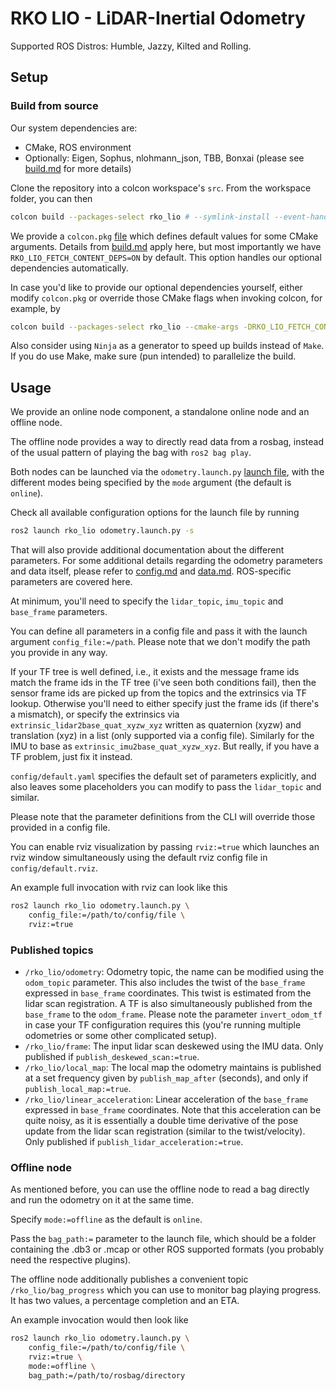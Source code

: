 # RKO LIO - LiDAR-Inertial Odometry

Supported ROS Distros: Humble, Jazzy, Kilted and Rolling.

## Setup

### Build from source

Our system dependencies are:
- CMake, ROS environment
- Optionally: Eigen, Sophus, nlohmann_json, TBB, Bonxai (please see [build.md](../docs/build.md) for more details)

Clone the repository into a colcon workspace's `src`. From the workspace folder, you can then

```bash
colcon build --packages-select rko_lio # --symlink-install --event-handlers console_direct+
```

We provide a `colcon.pkg` [file](colcon.pkg) which defines default values for some CMake arguments. Details from [build.md](../docs/build.md) apply here, but most importantly we have `RKO_LIO_FETCH_CONTENT_DEPS=ON` by default. This option handles our optional dependencies automatically.

In case you'd like to provide our optional dependencies yourself, either modify `colcon.pkg` or override those CMake flags when invoking colcon, for example, by

```bash
colcon build --packages-select rko_lio --cmake-args -DRKO_LIO_FETCH_CONTENT_DEPS=OFF # --event-handlers console_direct+
```

Also consider using `Ninja` as a generator to speed up builds instead of `Make`. If you do use Make, make sure (pun intended) to parallelize the build.

## Usage

We provide an online node component, a standalone online node and an offline node.

The offline node provides a way to directly read data from a rosbag, instead of the usual pattern of playing the bag with `ros2 bag play`.

Both nodes can be launched via the `odometry.launch.py` [launch file](launch/odometry.launch.py), with the different modes being specified by the `mode` argument (the default is `online`).

Check all available configuration options for the launch file by running

```bash
ros2 launch rko_lio odometry.launch.py -s
```

That will also provide additional documentation about the different parameters.
For some additional details regarding the odometry parameters and data itself, please refer to [config.md](../docs/config.md) and [data.md](../docs/data.md).
ROS-specific parameters are covered here.

At minimum, you'll need to specify the `lidar_topic`, `imu_topic` and `base_frame` parameters.

You can define all parameters in a config file and pass it with the launch argument `config_file:=/path`.
Please note that we don't modify the path you provide in any way.

If your TF tree is well defined, i.e., it exists and the message frame ids match the frame ids in the TF tree (i've seen both conditions fail), then the sensor frame ids are picked up from the topics and the extrinsics via TF lookup.
Otherwise you'll need to either specify just the frame ids (if there's a mismatch), or specify the extrinsics via `extrinsic_lidar2base_quat_xyzw_xyz` written as quaternion (xyzw) and translation (xyz) in a list (only supported via a config file).
Similarly for the IMU to base as `extrinsic_imu2base_quat_xyzw_xyz`.
But really, if you have a TF problem, just fix it instead.

`config/default.yaml` specifies the default set of parameters explicitly, and also leaves some placeholders you can modify to pass the `lidar_topic` and similar.

Please note that the parameter definitions from the CLI will override those provided in a config file.

You can enable rviz visualization by passing `rviz:=true` which launches an rviz window simultaneously using the default rviz config file in `config/default.rviz`.

An example full invocation with rviz can look like this

```bash
ros2 launch rko_lio odometry.launch.py \
    config_file:=/path/to/config/file \
    rviz:=true
```

### Published topics

- `/rko_lio/odometry`: Odometry topic, the name can be modified using the `odom_topic` parameter. This also includes the twist of the `base_frame` expressed in `base_frame` coordinates. This twist is estimated from the lidar scan registration. A TF is also simultaneously published from the `base_frame` to the `odom_frame`. Please note the parameter `invert_odom_tf` in case your TF configuration requires this (you're running multiple odometries or some other complicated setup).
- `/rko_lio/frame`: The input lidar scan deskewed using the IMU data. Only published if `publish_deskewed_scan:=true`.
- `/rko_lio/local_map`: The local map the odometry maintains is published at a set frequency given by `publish_map_after` (seconds), and only if `publish_local_map:=true`.
- `/rko_lio/linear_acceleration`: Linear acceleration of the `base_frame` expressed in `base_frame` coordinates. Note that this acceleration can be quite noisy, as it is essentially a double time derivative of the pose update from the lidar scan registration (similar to the twist/velocity). Only published if `publish_lidar_acceleration:=true`.

### Offline node

As mentioned before, you can use the offline node to read a bag directly and run the odometry on it at the same time.

Specify `mode:=offline` as the default is `online`.

Pass the `bag_path:=` parameter to the launch file, which should be a folder containing the .db3 or .mcap or other ROS supported formats (you probably need the respective plugins).

The offline node additionally publishes a convenient topic `/rko_lio/bag_progress` which you can use to monitor bag playing progress.
It has two values, a percentage completion and an ETA.

An example invocation would then look like

```bash
ros2 launch rko_lio odometry.launch.py \
    config_file:=/path/to/config/file \
    rviz:=true \
    mode:=offline \
    bag_path:=/path/to/rosbag/directory
```
